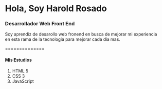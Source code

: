 # Hola, Soy Harold Rosado

### Desarrollador Web Front End

Soy aprendiz de desarollo web fronend en busca de mejorar mi experiencia en esta rama de la tecnologia para mejorar cada dia mas.

==============

#### Mis Estudios

1. HTML 5
2. CSS 3
3. JavaScript

